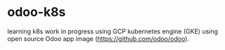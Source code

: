 # odoo-k8s
learning k8s
work in progress 
using GCP kubernetes engine  (GKE)
using open source Odoo app image (https://github.com/odoo/odoo). 